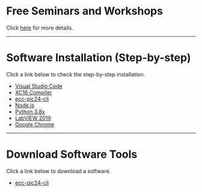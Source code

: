# Free Seminars and Workshops

Click [here](https://github.com/drsanti/shared/tree/master/2020/seminars/README.md) for more details.

---

# Software Installation (Step-by-step)

Click a link below to check the step-by-step installation.

- [Visual Studio Code](2020/docs/vscode/install/README.md)
- [XC16 Compiler](2020/docs/xc16/install/README.md)
- [ecc-pic24-cli](2020/docs/pic24cli/install/README.md)
- [Node.js](2020/docs/nodejs/install/README.md)
- [Python 3.8x](2020/docs/python/install/README.md)
- [LabVIEW 2019](2020/docs/labview/install/README.md)
- [Google Chrome](2020/docs/chrome/install/README.md)

---

# Download Software Tools

Click a link below to download a software.

- [ecc-pic24-cli](https://github.com/drsanti/shared/blob/master/2020/tools/ecc-pic24-cli/ecc-pic24-cli.exe)
